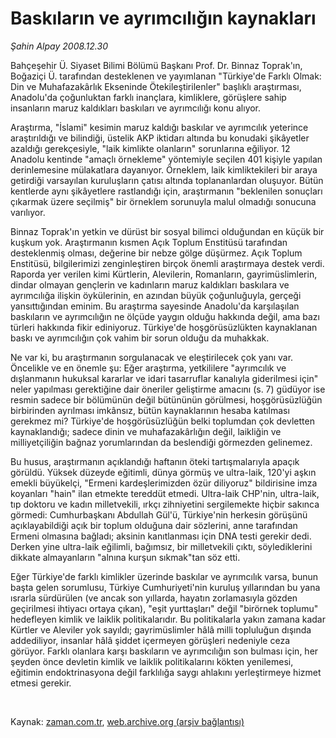 # Baskıların ve ayrımcılığın kaynakları

*Şahin Alpay 2008.12.30*

<tr><td class="metin" colspan="2" style="padding-top: 20px; padding-left: 5px; padding-right: 10px;">Bahçeşehir Ü. Siyaset Bilimi Bölümü Başkanı Prof. Dr. Binnaz Toprak'ın, Boğaziçi Ü. tarafından desteklenen ve yayımlanan "Türkiye'de Farklı Olmak: Din ve Muhafazakârlık Ekseninde Ötekileştirilenler" başlıklı araştırması, Anadolu'da çoğunluktan farklı inançlara, kimliklere, görüşlere sahip insanların maruz kaldıkları baskıları ve ayrımcılığı konu alıyor.</td></tr><tr><td class="metin" colspan="2" style="padding-top: 20px; padding-left: 5px; padding-right: 10px;"><p>Araştırma, "İslami" kesimin maruz kaldığı baskılar ve ayrımcılık yeterince araştırıldığı ve bilindiği, üstelik AKP iktidarı altında bu konudaki şikâyetler azaldığı gerekçesiyle, "laik kimlikte olanların" sorunlarına eğiliyor. 12 Anadolu kentinde "amaçlı örnekleme" yöntemiyle seçilen 401 kişiyle yapılan derinlemesine mülakatlara dayanıyor. Örneklem, laik kimliktekileri bir araya getirdiği varsayılan kuruluşların çatısı altında toplananlardan oluşuyor. Bütün kentlerde aynı şikâyetlere rastlandığı için, araştırmanın "beklenilen sonuçları çıkarmak üzere seçilmiş" bir örneklem sorunuyla malul olmadığı sonucuna varılıyor.
<p>Binnaz Toprak'ın yetkin ve dürüst bir sosyal bilimci olduğundan en küçük bir kuşkum yok. Araştırmanın kısmen Açık Toplum Enstitüsü tarafından desteklenmiş olması, değerine bir nebze gölge düşürmez. Açık Toplum Enstitüsü, bilgilerimizi zenginleştiren birçok önemli araştırmaya destek verdi. Raporda yer verilen kimi Kürtlerin, Alevilerin, Romanların, gayrimüslimlerin, dindar olmayan gençlerin ve kadınların maruz kaldıkları baskılara ve ayrımcılığa ilişkin öykülerinin, en azından büyük çoğunluğuyla, gerçeği yansıttığından eminim. Bu araştırma sayesinde Anadolu'da karşılaşılan baskıların ve ayrımcılığın ne ölçüde yaygın olduğu hakkında değil, ama bazı türleri hakkında fikir ediniyoruz. Türkiye'de hoşgörüsüzlükten kaynaklanan baskı ve ayrımcılığın çok vahim bir sorun olduğu da muhakkak.
<p>Ne var ki, bu araştırmanın sorgulanacak ve eleştirilecek çok yanı var. Öncelikle ve en önemle şu: Eğer araştırma, yetkililere "ayrımcılık ve dışlanmanın hukuksal kararlar ve idari tasarruflar kanalıyla giderilmesi için" neler yapılması gerektiğine dair öneriler geliştirme amacını (s. 7) güdüyor ise resmin sadece bir bölümünün değil bütününün görülmesi, hoşgörüsüzlüğün birbirinden ayrılması imkânsız, bütün kaynaklarının hesaba katılması gerekmez mi? Türkiye'de hoşgörüsüzlüğün belki toplumdan çok devletten kaynaklandığı; sadece dinin ve muhafazakârlığın değil, laikliğin ve milliyetçiliğin bağnaz yorumlarından da beslendiği görmezden gelinemez.
<p> Bu husus, araştırmanın açıklandığı haftanın öteki tartışmalarıyla apaçık görüldü. Yüksek düzeyde eğitimli, dünya görmüş ve ultra-laik, 120'yi aşkın emekli büyükelçi, "Ermeni kardeşlerimizden özür diliyoruz" bildirisine imza koyanları "hain" ilan etmekte tereddüt etmedi. Ultra-laik CHP'nin, ultra-laik, tıp doktoru ve kadın milletvekili, ırkçı zihniyetini sergilemekte hiçbir sakınca görmedi: Cumhurbaşkanı Abdullah Gül'ü, Türkiye'nin herkesin görüşünü açıklayabildiği açık bir toplum olduğuna dair sözlerini, anne tarafından Ermeni olmasına bağladı; aksinin kanıtlanması için DNA testi gerekir dedi. Derken yine ultra-laik eğilimli, bağımsız, bir milletvekili çıktı, söylediklerini dikkate almayanların "alnına kurşun sıkmak"tan söz etti. 
<p>Eğer Türkiye'de farklı kimlikler üzerinde baskılar ve ayrımcılık varsa, bunun başta gelen sorumlusu, Türkiye Cumhuriyeti'nin kuruluş yıllarından bu yana ısrarla sürdürülen (ve ancak son yıllarda, hayatın zorlamasıyla gözden geçirilmesi ihtiyacı ortaya çıkan), "eşit yurttaşları" değil "birörnek toplumu" hedefleyen kimlik ve laiklik politikalarıdır. Bu politikalarla yakın zamana kadar Kürtler ve Aleviler yok sayıldı; gayrimüslimler hâlâ milli topluluğun dışında addediliyor, insanlar hâlâ şiddet içermeyen görüşleri nedeniyle ceza görüyor. Farklı olanlara karşı baskıların ve ayrımcılığın son bulması için, her şeyden önce devletin kimlik ve laiklik politikalarını kökten yenilemesi, eğitimin endoktrinasyona değil farklılığa saygı ahlakını yerleştirmeye hizmet etmesi gerekir.
<p><br/></p></p></p></p></p></p></td></tr>

Kaynak: [zaman.com.tr](http://zaman.com.tr/yazar.do?yazino=789620), [web.archive.org (arşiv bağlantısı)](http://web.archive.org/web/20081230160017/http://zaman.com.tr:80/yazar.do?yazino=789620)
